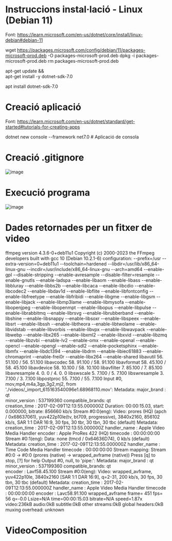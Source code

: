 # Instruccions instal·lació - Linux (Debian 11)

Font: https://learn.microsoft.com/en-us/dotnet/core/install/linux-debian#debian-11

wget https://packages.microsoft.com/config/debian/11/packages-microsoft-prod.deb -O packages-microsoft-prod.deb
dpkg -i packages-microsoft-prod.deb
rm packages-microsoft-prod.deb

apt-get update && \
  apt-get install -y dotnet-sdk-7.0

apt install dotnet-sdk-7.0

# Creació aplicació
Font: https://learn.microsoft.com/en-us/dotnet/standard/get-started#tutorials-for-creating-apps

dotnet new console --framework net7.0   # Aplicació de consola

# Creació .gitignore

![image](https://github.com/projecteinf/VideoComposition/assets/96139692/8b82e9fc-ccda-42be-b914-b55f8b6f18da)

# Execució programa

![image](https://github.com/projecteinf/VideoComposition/assets/96139692/264b7074-ff05-4ee1-bd5d-25746cbd0f37)

# Dades retornades per un fitxer de video

ffmpeg version 4.3.6-0+deb11u1 Copyright (c) 2000-2023 the FFmpeg developers
  built with gcc 10 (Debian 10.2.1-6)
  configuration: --prefix=/usr --extra-version=0+deb11u1 --toolchain=hardened --libdir=/usr/lib/x86_64-linux-gnu --incdir=/usr/include/x86_64-linux-gnu --arch=amd64 --enable-gpl --disable-stripping --enable-avresample --disable-filter=resample --enable-gnutls --enable-ladspa --enable-libaom --enable-libass --enable-libbluray --enable-libbs2b --enable-libcaca --enable-libcdio --enable-libcodec2 --enable-libdav1d --enable-libflite --enable-libfontconfig --enable-libfreetype --enable-libfribidi --enable-libgme --enable-libgsm --enable-libjack --enable-libmp3lame --enable-libmysofa --enable-libopenjpeg --enable-libopenmpt --enable-libopus --enable-libpulse --enable-librabbitmq --enable-librsvg --enable-librubberband --enable-libshine --enable-libsnappy --enable-libsoxr --enable-libspeex --enable-libsrt --enable-libssh --enable-libtheora --enable-libtwolame --enable-libvidstab --enable-libvorbis --enable-libvpx --enable-libwavpack --enable-libwebp --enable-libx265 --enable-libxml2 --enable-libxvid --enable-libzmq --enable-libzvbi --enable-lv2 --enable-omx --enable-openal --enable-opencl --enable-opengl --enable-sdl2 --enable-pocketsphinx --enable-libmfx --enable-libdc1394 --enable-libdrm --enable-libiec61883 --enable-chromaprint --enable-frei0r --enable-libx264 --enable-shared
  libavutil      56. 51.100 / 56. 51.100
  libavcodec     58. 91.100 / 58. 91.100
  libavformat    58. 45.100 / 58. 45.100
  libavdevice    58. 10.100 / 58. 10.100
  libavfilter     7. 85.100 /  7. 85.100
  libavresample   4.  0.  0 /  4.  0.  0
  libswscale      5.  7.100 /  5.  7.100
  libswresample   3.  7.100 /  3.  7.100
  libpostproc    55.  7.100 / 55.  7.100
Input #0, mov,mp4,m4a,3gp,3g2,mj2, from './videos/_import_615163540096e1.68968110.mov':
  Metadata:
    major_brand     : qt  
    minor_version   : 537199360
    compatible_brands: qt  
    creation_time   : 2017-02-09T12:13:55.000000Z
  Duration: 00:00:15.03, start: 0.000000, bitrate: 856660 kb/s
    Stream #0:0(eng): Video: prores (HQ) (apch / 0x68637061), yuv422p10le(tv, bt709, progressive), 3840x2160, 856102 kb/s, SAR 1:1 DAR 16:9, 30 fps, 30 tbr, 30 tbn, 30 tbc (default)
    Metadata:
      creation_time   : 2017-02-09T12:13:55.000000Z
      handler_name    : Apple Video Media Handler
      encoder         : Apple ProRes 422 (HQ)
      timecode        : 00:00:00:00
    Stream #0:1(eng): Data: none (tmcd / 0x64636D74), 0 kb/s (default)
    Metadata:
      creation_time   : 2017-02-09T12:13:55.000000Z
      handler_name    : Time Code Media Handler
      timecode        : 00:00:00:00
Stream mapping:
  Stream #0:0 -> #0:0 (prores (native) -> wrapped_avframe (native))
Press [q] to stop, [?] for help
Output #0, null, to 'pipe:':
  Metadata:
    major_brand     : qt  
    minor_version   : 537199360
    compatible_brands: qt  
    encoder         : Lavf58.45.100
    Stream #0:0(eng): Video: wrapped_avframe, yuv422p10le, 3840x2160 [SAR 1:1 DAR 16:9], q=2-31, 200 kb/s, 30 fps, 30 tbn, 30 tbc (default)
    Metadata:
      creation_time   : 2017-02-09T12:13:55.000000Z
      handler_name    : Apple Video Media Handler
      timecode        : 00:00:00:00
      encoder         : Lavc58.91.100 wrapped_avframe
frame=  451 fps= 56 q=-0.0 Lsize=N/A time=00:00:15.03 bitrate=N/A speed=1.87x    
video:236kB audio:0kB subtitle:0kB other streams:0kB global headers:0kB muxing overhead: unknown

# VideoComposition

